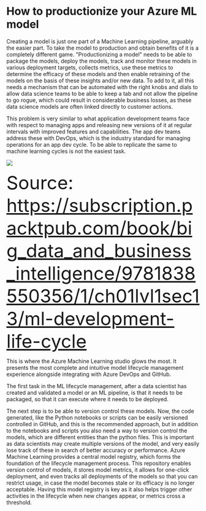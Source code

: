 # How to productionize your Azure ML model

Creating a model is just one part of a Machine Learning pipeline, arguably the easier part. 
To take the model to production and obtain benefits of it is a completely different game. 
"Productionizing a model" needs to be able to package the models, deploy the models, track and monitor these models in various deployment targets, collects metrics, use these metrics to determine the efficacy of these models and then enable retraining of the models on the basis of these insights and/or new data. To add to it, all this needs a mechanism that can be automated with the right knobs and dials to allow data science teams to be able to keep a tab and not allow the pipeline to go rogue, which could result in considerable business losses, as these data science models are often linked directly to customer actions.

This problem is very similar to what application development teams face with respect to managing apps and releasing new versions of it at regular intervals with improved features and capabilities. The app dev teams address these with DevOps, which is the industry standard for managing operations for an app dev cycle. To be able to replicate the same to machine learning cycles is not the easiest task.

![](https://github.com/felicity-borg/Getting-Started-On-Azure-ML/blob/main/Images/devops1.PNG)

<font size="+6">Source: https://subscription.packtpub.com/book/big_data_and_business_intelligence/9781838550356/1/ch01lvl1sec13/ml-development-life-cycle</font>

This is where the Azure Machine Learning studio glows the most. It presents the most complete and intuitive model lifecycle management experience alongside integrating with Azure DevOps and GitHub.

The first task in the ML lifecycle management, after a data scientist has created and validated a model or an ML pipeline, is that it needs to be packaged, so that it can execute where it needs to be deployed. 

The next step is to be able to version control these models. Now, the code generated, like the Python notebooks or scripts can be easily versioned controlled in GitHub, and this is the recommended approach, but in addition to the notebooks and scripts you also need a way to version control the models, which are different entities than the python files. This is important as data scientists may create multiple versions of the model, and very easily lose track of these in search of better accuracy or performance. Azure Machine Learning provides a central model registry, which forms the foundation of the lifecycle management process. This repository enables version control of models, it stores model metrics, it allows for one-click deployment, and even tracks all deployments of the models so that you can restrict usage, in case the model becomes stale or its efficacy is no longer acceptable. Having this model registry is key as it also helps trigger other activities in the lifecycle when new changes appear, or metrics cross a threshold.
